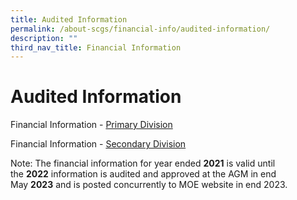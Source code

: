 ```yaml
---
title: Audited Information
permalink: /about-scgs/financial-info/audited-information/
description: ""
third_nav_title: Financial Information
---
```

# **Audited Information**

Financial Information - [Primary Division](/files/2023-singapore-chinese-girls-school-primary-from-moe-website.pdf)

Financial Information - [Secondary Division](/files/2023-singapore-chinese-girls-school-secondary-from-moe-website.pdf)

Note: The financial information for year ended **2021** is valid until the **2022** information is audited and approved at the AGM in end May **2023** and is posted concurrently to MOE website in end 2023.